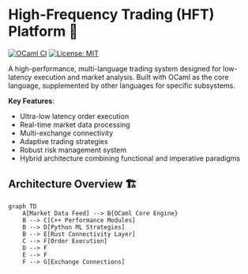 # High-Frequency Trading (HFT) Platform 🚀

[![OCaml CI](https://github.com/yourusername/hft-platform/actions/workflows/ocaml.yml/badge.svg)](https://github.com/yourusername/hft-platform/actions)
[![License: MIT](https://img.shields.io/badge/License-MIT-yellow.svg)](https://opensource.org/licenses/MIT)

A high-performance, multi-language trading system designed for low-latency execution and market analysis. Built with OCaml as the core language, supplemented by other languages for specific subsystems.

**Key Features**:
- Ultra-low latency order execution
- Real-time market data processing
- Multi-exchange connectivity
- Adaptive trading strategies
- Robust risk management system
- Hybrid architecture combining functional and imperative paradigms


## Architecture Overview 🏗️

```mermaid
graph TD
    A[Market Data Feed] --> B{OCaml Core Engine}
    B --> C[C++ Performance Modules]
    B --> D[Python ML Strategies]
    B --> E[Rust Connectivity Layer]
    C --> F[Order Execution]
    D --> F
    E --> F
    F --> G[Exchange Connections]
